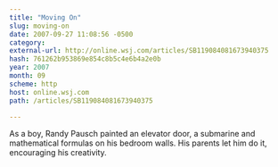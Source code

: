 ```yaml
---
title: "Moving On"
slug: moving-on
date: 2007-09-27 11:08:56 -0500
category: 
external-url: http://online.wsj.com/articles/SB119084081673940375
hash: 761262b953869e854c8b5c4e6b4a2e0b
year: 2007
month: 09
scheme: http
host: online.wsj.com
path: /articles/SB119084081673940375

---
```


As a boy, Randy Pausch painted an elevator door, a submarine and mathematical formulas on his bedroom walls. His parents let him do it, encouraging his creativity.
